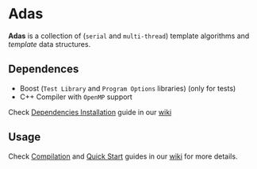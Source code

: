 # Adas
**Adas** is a collection of (`serial` and `multi-thread`) template algorithms and *template* data structures.

## Dependences
* Boost (`Test Library` and `Program Options` libraries) (only for tests)
* C++ Compiler with `OpenMP` support

Check [Dependencies Installation](https://github.com/glozanoa/adas/wiki/Dependencies) guide in our [wiki](https://github.com/glozanoa/adas/wiki)

## Usage
Check [Compilation](https://github.com/glozanoa/adas/wiki/Compilation) and [Quick Start](https://github.com/glozanoa/adas/wiki/QuickStart)  guides in our [wiki](https://github.com/glozanoa/algorithms/wiki) for more details.

